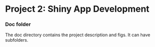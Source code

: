# Project 2: Shiny App Development

### Doc folder

The doc directory contains the project description and figs. It can have subfolders.  
